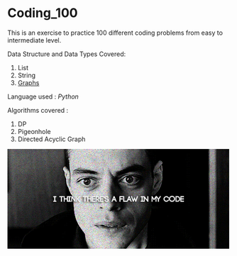 # Coding_100

This is an exercise to practice  100 different coding problems from easy to intermediate level.

Data Structure and Data Types Covered: 
1. List
2. String
3. [Graphs](https://www.python-course.eu/graphs_python.php)

Language used : _Python_

Algorithms covered :
1. DP
2. Pigeonhole
3. Directed Acyclic Graph


<img src="https://github.com/Adi1729/Coding_100/blob/master/Coding.gif">
